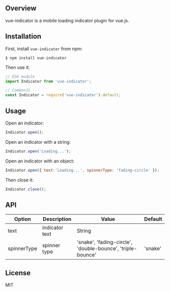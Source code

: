 ## Overview
vue-indicator is a mobile loading indicator plugin for vue.js.

## Installation
First, install `vue-indicator` from npm:
```shell
$ npm install vue-indicator
```

Then use it:
```javascript
// ES6 mudule
import Indicator from 'vue-indicator';

// CommonJS
const Indicator = require('vue-indicator').default;
```

## Usage
Open an indicator:
```javascript
Indicator.open();
```

Open an indicator with a string:
```javascript
Indicator.open('Loading...');
```

Open an indicator with an object:
```javascript
Indicator.open({ text:'Loading...', spinnerType: 'fading-circle' });
```

Then close it:
```javascript
Indicator.close();
```

## API
| Option      | Description    | Value                                                       | Default |
|-------------|----------------|-------------------------------------------------------------|---------|
| text        | indicator text | String                                                      |         |
| spinnerType | spinner type   | 'snake', 'fading-circle', 'double-bounce', 'triple-bounce'  | 'snake' |

## License
MIT

